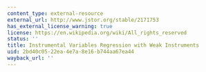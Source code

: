```yaml
---
content_type: external-resource
external_url: http://www.jstor.org/stable/2171753
has_external_license_warning: true
license: https://en.wikipedia.org/wiki/All_rights_reserved
status: ''
title: Instrumental Variables Regression with Weak Instruments
uid: 2bd40c05-22ea-4e7a-8e16-b744aa67ea44
wayback_url: ''
---
```


